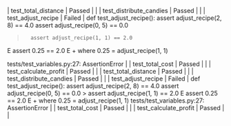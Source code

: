 
| test_total_distance       | Passed |  |
| test_distribute_candies   | Passed |  |
| test_adjust_recipe        | Failed | def test_adjust_recipe():
        assert adjust_recipe(2, 8) == 4.0
        assert adjust_recipe(0, 5) == 0.0
>       assert adjust_recipe(1, 1) == 2.0
E       assert 0.25 == 2.0
E        +  where 0.25 = adjust_recipe(1, 1)

tests/test_variables.py:27: AssertionError |
| test_total_cost           | Passed |  |
| test_calculate_profit     | Passed |  |
| test_total_distance       | Passed |  |
| test_distribute_candies   | Passed |  |
| test_adjust_recipe        | Failed | def test_adjust_recipe():     assert adjust_recipe(2, 8) == 4.0     assert adjust_recipe(0, 5) == 0.0 >    assert adjust_recipe(1, 1) == 2.0 E    assert 0.25 == 2.0 E    + where 0.25 = adjust_recipe(1, 1) tests/test_variables.py:27: AssertionError |
| test_total_cost           | Passed |  |
| test_calculate_profit     | Passed |  |
